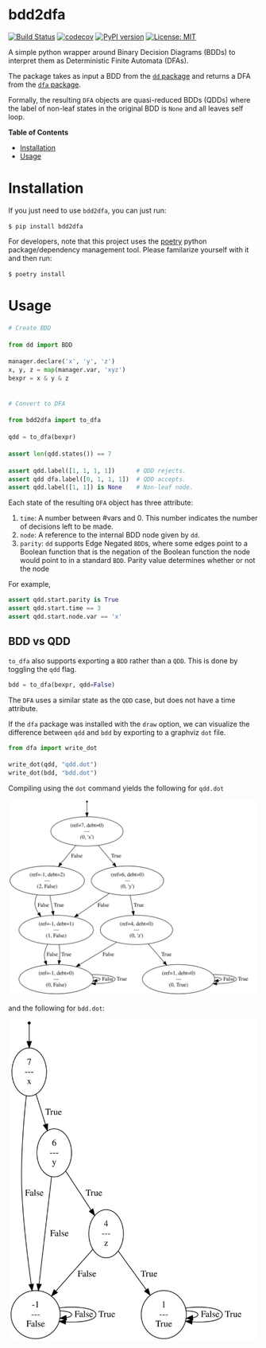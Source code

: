 # bdd2dfa

[![Build Status](https://cloud.drone.io/api/badges/mvcisback/bdd2dfa/status.svg)](https://cloud.drone.io/mvcisback/bdd2dfa)
[![codecov](https://codecov.io/gh/mvcisback/bdd2dfa/branch/master/graph/badge.svg)](https://codecov.io/gh/mvcisback/bdd2dfa)
[![PyPI version](https://badge.fury.io/py/bdd2dfa.svg)](https://badge.fury.io/py/bdd2dfa)
[![License: MIT](https://img.shields.io/badge/License-MIT-yellow.svg)](https://opensource.org/licenses/MIT)

A simple python wrapper around Binary Decision Diagrams (BDDs) to interpret them
as Deterministic Finite Automata (DFAs).

The package takes as input a BDD from the [`dd` package](https://github.com/tulip-control/dd)
and returns a DFA from the [`dfa` package](https://github.com/mvcisback/dfa).

Formally, the resulting `DFA` objects are quasi-reduced BDDs (QDDs)
where the label of non-leaf states in the original BDD is `None` and
all leaves self loop.


<!-- markdown-toc start - Don't edit this section. Run M-x markdown-toc-generate-toc again -->
**Table of Contents**

- [Installation](#installation)
- [Usage](#usage)

<!-- markdown-toc end -->

# Installation

If you just need to use `bdd2dfa`, you can just run:

`$ pip install bdd2dfa`

For developers, note that this project uses the
[poetry](https://poetry.eustace.io/) python package/dependency
management tool. Please familarize yourself with it and then
run:

`$ poetry install`

# Usage

```python
# Create BDD

from dd import BDD

manager.declare('x', 'y', 'z')
x, y, z = map(manager.var, 'xyz')
bexpr = x & y & z


# Convert to DFA

from bdd2dfa import to_dfa

qdd = to_dfa(bexpr)

assert len(qdd.states()) == 7

assert qdd.label([1, 1, 1, 1])      # QDD rejects.
assert qdd dfa.label([0, 1, 1, 1])  # QDD accepts.
assert qdd.label([1, 1]) is None    # Non-leaf node.
```

Each state of the resulting `DFA` object has three attribute:

1. `time`: A number between #vars and 0. This number indicates the
    number of decisions left to be made.
2. `node`: A reference to the internal BDD node given by `dd`.
3. `parity`: `dd` supports Edge Negated `BDD`s, where some edges point
   to a Boolean function that is the negation of the Boolean function
   the node would point to in a standard `BDD`. Parity value determines
   whether or not the node 

For example,
```python
assert qdd.start.parity is True
assert qdd.start.time == 3
assert qdd.start.node.var == 'x'
```

## BDD vs QDD

`to_dfa` also supports exporting a `BDD` rather than a `QDD`. This is done
by toggling the `qdd` flag.

```python
bdd = to_dfa(bexpr, qdd=False)
```

The `DFA` uses a similar state as the `QDD` case, but does not have a
time attribute.

If the `dfa` package was installed with the `draw` option, we can
visualize the difference between `qdd` and `bdd` by exporting to a
graphviz `dot` file.

```python
from dfa import write_dot

write_dot(qdd, "qdd.dot")
write_dot(bdd, "bdd.dot")
```

Compiling using the `dot` command yields the following for `qdd.dot`

![qdd](https://raw.githubusercontent.com/mvcisback/bdd2dfa/master/assets/qdd.svg)

and the following for `bdd.dot`:

![bdd](https://raw.githubusercontent.com/mvcisback/bdd2dfa/master/assets/bdd.svg)
